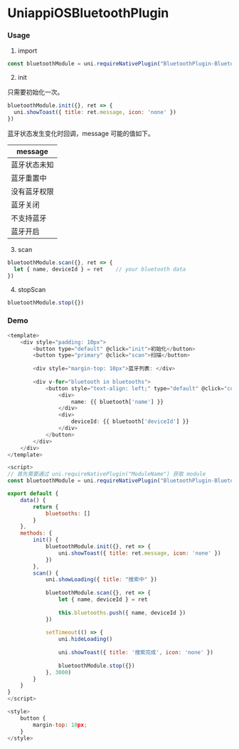 # UniappiOSBluetoothPlugin

### Usage

1. import
```javascript
const bluetoothModule = uni.requireNativePlugin("BluetoothPlugin-BluetoothModule")
```
2. init

只需要初始化一次。

```javascript
bluetoothModule.init({}, ret => {
  uni.showToast({ title: ret.message, icon: 'none' })
})
```

蓝牙状态发生变化时回调，message 可能的值如下。

| message |
| ---- |
| 蓝牙状态未知 |
| 蓝牙重置中 |
| 没有蓝牙权限 |
| 蓝牙关闭 |
| 不支持蓝牙 |
| 蓝牙开启 | 

3. scan
```javascript
bluetoothModule.scan({}, ret => {
  let { name, deviceId } = ret    // your bluetooth data
})
```

4. stopScan
```javascript
bluetoothModule.stop({})
```
### Demo

```javascript
<template>
	<div style="padding: 10px">
		<button type="default" @click="init">初始化</button>
		<button type="primary" @click="scan">扫描</button>
		
		<div style="margin-top: 10px">蓝牙列表: </div>
		
		<div v-for="bluetooth in bluetooths">
			<button style="text-align: left;" type="default" @click="connect(blueTooth['name'])">
				<div>
					name: {{ bluetooth['name'] }}
				</div>
				<div>
					deviceId: {{ bluetooth['deviceId'] }}
				</div>
			</button>
 		</div>
	</div>
</template>

<script>
// 首先需要通过 uni.requireNativePlugin("ModuleName") 获取 module
const bluetoothModule = uni.requireNativePlugin("BluetoothPlugin-BluetoothModule")

export default {
	data() {
		return {
			bluetooths: []
		}
	},
	methods: {
		init() {
			bluetoothModule.init({}, ret => {
				uni.showToast({ title: ret.message, icon: 'none' })
			})
		},
		scan() {
			uni.showLoading({ title: "搜索中" })
			
			bluetoothModule.scan({}, ret => {
				let { name, deviceId } = ret
				
				this.bluetooths.push({ name, deviceId }) 
			})
			
			setTimeout(() => {
				uni.hideLoading()
				
				uni.showToast({ title: '搜索完成', icon: 'none' })
				
				bluetoothModule.stop({})
			}, 3000)			
		}
	}
}
</script>

<style>
	button {
		margin-top: 10px;
	}
</style>

```
